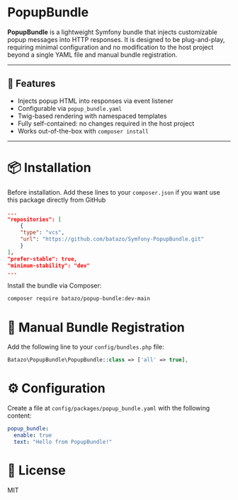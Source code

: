 # PopupBundle

**PopupBundle** is a lightweight Symfony bundle that injects customizable popup messages into HTTP responses. It is designed to be plug-and-play, requiring minimal configuration and no modification to the host project beyond a single YAML file and manual bundle registration.

---

## 🚀 Features

- Injects popup HTML into responses via event listener
- Configurable via `popup_bundle.yaml`
- Twig-based rendering with namespaced templates
- Fully self-contained: no changes required in the host project
- Works out-of-the-box with `composer install`

---

# 📦 Installation

Before installation. Add these lines to your `composer.json` if you want use this package directly from GitHub 

```json
...
"repositories": [
    {
    "type": "vcs",
    "url": "https://github.com/batazo/Symfony-PopupBundle.git"
    }
],
"prefer-stable": true,
"minimum-stability": "dev"
...
```

Install the bundle via Composer:

```bash
composer require batazo/popup-bundle:dev-main
```

# 🧩 Manual Bundle Registration

Add the following line to your `config/bundles.php` file:

```php
Batazo\PopupBundle\PopupBundle::class => ['all' => true],
```

# ⚙️ Configuration

Create a file at `config/packages/popup_bundle.yaml` with the following content:

```yaml
popup_bundle:
  enable: true
  text: "Hello from PopupBundle!"
```

# 📄 License

MIT
